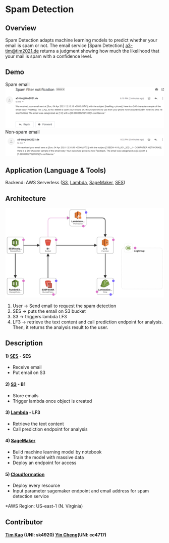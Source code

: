 # Spam Detection #

## Overview ##
Spam Detection adapts machine learning models to predict whether your email is spam or not. The email service [Spam Detection] a3-tim@tim2021.de returns a judgment showing how much the likelihood that your mail is spam with a confidence level.

## Demo ##
Spam email
![image](https://github.com/tim-kao/Spam-Mail-Filter/blob/main/demo/demo.png)
Non-spam email
![image](https://github.com/tim-kao/Spam-Mail-Filter/blob/main/demo/demo-2.png)
## Application (Language & Tools) ##
Backend: AWS Serverless ([S3](https://aws.amazon.com/s3/), [Lambda](https://aws.amazon.com/lambda/), [SageMaker](https://aws.amazon.com/sagemaker/), [SES](https://aws.amazon.com/tw/ses/))

## Architecture ##
![image](https://github.com/tim-kao/Spam-Mail-Filter/blob/main/demo/architecture.png)
1) User -> Send email to request the spam detection
2) SES -> puts the email on S3 bucket
3) S3 -> triggers lambda LF3
4) LF3 -> retrieve the text content and call prediction endpoint for analysis. Then, it returns the analysis result to the user.

## Description ##
#### 1) [SES](https://aws.amazon.com/tw/ses/) - SES
- Receive email
- Put email on S3

#### 2) [S3](https://aws.amazon.com/s3/)  - B1
- Store emails
- Trigger lambda once object is created

#### 3) [Lambda](https://aws.amazon.com/lambda/) - LF3
- Retrieve the text content
- Call prediction endpoint for analysis

#### 4) [SageMaker](https://aws.amazon.com/sagemaker/)
- Build machine learning model by notebook
- Train the model with massive data
- Deploy an endpoint for access

#### 5) [Cloudformation](https://aws.amazon.com/cloudformation/)
- Deploy every resource
- Input parameter sagemaker endpoint and email address for spam detection service

*AWS Region: US-east-1 (N. Virginia)

## Contributor ##
#### [Tim Kao](https://github.com/tim-kao) (UNI: sk4920) [Yin Cheng](https://github.com/jyincheng)(UNI: cc4717)
